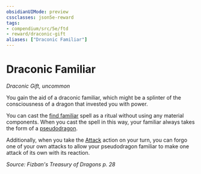 ```yaml
---
obsidianUIMode: preview
cssclasses: json5e-reward
tags:
- compendium/src/5e/ftd
- reward/draconic-gift
aliases: ["Draconic Familiar"]
---
```

# Draconic Familiar
*Draconic Gift, uncommon*  

You gain the aid of a draconic familiar, which might be a splinter of the consciousness of a dragon that invested you with power.

You can cast the [find familiar](Mechanics/spells/find-familiar.md) spell as a ritual without using any material components. When you cast the spell in this way, your familiar always takes the form of a [pseudodragon](Mechanics/bestiary/dragon/pseudodragon.md).

Additionally, when you take the [Attack](Mechanics/Rules/actions.md#Attack) action on your turn, you can forgo one of your own attacks to allow your pseudodragon familiar to make one attack of its own with its reaction.

*Source: Fizban's Treasury of Dragons p. 28*